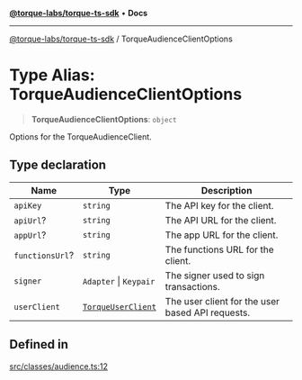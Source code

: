 [**@torque-labs/torque-ts-sdk**](../README.md) • **Docs**

***

[@torque-labs/torque-ts-sdk](../globals.md) / TorqueAudienceClientOptions

# Type Alias: TorqueAudienceClientOptions

> **TorqueAudienceClientOptions**: `object`

Options for the TorqueAudienceClient.

## Type declaration

| Name | Type | Description |
| ------ | ------ | ------ |
| `apiKey` | `string` | The API key for the client. |
| `apiUrl`? | `string` | The API URL for the client. |
| `appUrl`? | `string` | The app URL for the client. |
| `functionsUrl`? | `string` | The functions URL for the client. |
| `signer` | `Adapter` \| `Keypair` | The signer used to sign transactions. |
| `userClient` | [`TorqueUserClient`](../classes/TorqueUserClient.md) | The user client for the user based API requests. |

## Defined in

[src/classes/audience.ts:12](https://github.com/torque-labs/torque-ts-sdk/blob/e34efdf278512e8a58bacdba966e9cd90b1db20a/src/classes/audience.ts#L12)
